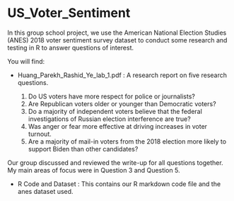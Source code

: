 # US_Voter_Sentiment

In this group school project, we use the American National Election Studies (ANES) 2018 voter sentiment survey dataset to conduct some research and testing in R to answer questions of interest.

You will find:

*  Huang_Parekh_Rashid_Ye_lab_1.pdf : A research report on five research questions.

   1. Do US voters have more respect for police or journalists?
   2. Are Republican voters older or younger than Democratic voters?
   3. Do a majority of independent voters believe that the federal investigations of Russian election interference are true?
   4. Was anger or fear more effective at driving increases in voter turnout.
   5. Are a majority of mail-in voters from the 2018 election more likely to support Biden than other candidates?

Our group discussed and reviewed the write-up for all questions together. My main areas of focus were in Question 3 and Question 5.


* R Code and Dataset : This contains our R markdown code file and the anes dataset used.
